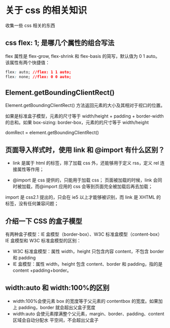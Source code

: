 # 关于 css 的相关知识

收集一些 css 相关的东西

## css flex: 1; 是哪几个属性的组合写法

flex 属性是 flex-grow, flex-shrink 和 flex-basis 的简写，默认值为 0 1 auto。
该属性有两个快捷值：

```css
flex: auto; //flex: 1 1 auto;
flex: none; //flex: 0 0 auto;
```

## Element.getBoundingClientRect()

Element.getBoundingClientRect() 方法返回元素的大小及其相对于视口的位置。

如果是标准盒子模型，元素的尺寸等于 width/height + padding + border-width 的总和。如果 box-sizing: border-box，元素的的尺寸等于 width/height

domRect = element.getBoundingClientRect()

## 页面导入样式时，使用 link 和 @import 有什么区别？

- link 是属于 html 的标签，除了加载 css 外，还能够用于定义 rss，定义 rel 连接属性等作用；

- @import 是 css 提供的，只能用于加载 css； 页面被加载的时候，link 会同时被加载，而@import 应用的 css 会等到页面完全被加载后再去加载；

import 是 css2.1 提出的，只会在 ie5 以上才能够被识别，而 link 是 XHTML 的标签，没有任何兼容问题；

## 介绍一下 CSS 的盒子模型

有两种盒子模型：IE 盒模型（border-box）、W3C 标准盒模型（content-box）
IE 盒模型和 W3C 标准盒模型的区别：

- W3C 标准盒模型：属性 width，height 只包含内容 content，不包含 border 和 padding
- IE 盒模型：属性 width，height 包含 content、border 和 padding，指的是 content
  +padding+border。

## width:auto 和 width:100%的区别

- width:100%会使元素 box 的宽度等于父元素的 contentbox 的宽度。如果加上 padding，border 就会超出父盒子宽度
- width:auto 会使元素撑满整个父元素，margin、border、padding、content 区域会自动分配水
  平空间，不会超出父盒子
